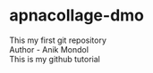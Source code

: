 # apnacollage-dmo
This my first git repository
<br>
Author - Anik Mondol
<br>
This is my github tutorial
